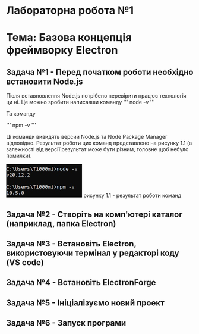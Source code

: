 # Лабораторна робота №1

# Тема: Базова концепція фреймворку Electron

## Задача №1 - Перед початком роботи необхідно встановити Node.js

Після вставновлення Node.js потрібено перевірити працює технологія ци ні. Це можно зробити написавши команду
'''
    node -v
'''

Та команду

'''
    npm -v
'''

Ці команди вивидять версии Node.js та Node Package Manager відповідно. Результат роботи цих команд представлено на рисунку 1.1 (в залежності від версії результат може бути різним, головне щоб небуло помилки).

![рисунку 1.1 - результат роботи команд](./images/1.jpg) рисунку 1.1 - результат роботи команд

## Задача №2 - Створіть на комп'ютері каталог (наприклад, папка Electron)
## Задача №3 - Встановіть Electron, використовуючи термінал у редакторі коду (VS code)
## Задача №4 - Встановіть ElectronForge
## Задача №5 - Ініціалізуємо новий проект
## Задача №6 - Запуск програми